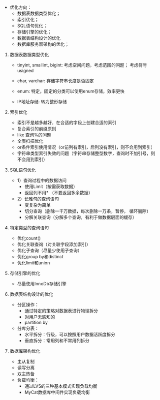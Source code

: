 * 优化方向：
    * 数据表数据类型优化；
    * 索引优化；
    * SQL语句优化；
    * 存储引擎的优化；
    * 数据表结构设计的优化
    * 数据库服务器架构的优化；

1. 数据表数据类型优化
    * tinyint, smallint, bigint:
    考虑空间问题，考虑范围的问题； 考虑符号 usigned

    * char, varchar:
    存储字符串长度是否固定

    * enum:
    特定，固定的分类可以使用enum存储，效率更快

    * IP地址存储: 转为整形存储

2. 索引优化
    * 索引不是越多越好，在合适的字段上创建合适的索引
    * 复合索引的前缀原则
    * like 查询%的问题
    * 全表扫描优化
    * or条件索引使用情况（or前列有索引，后列没有索引，则不会用到索引）
    * 字符串类型索引失效的问题（字符串存储整型数字，查询时不加引号，则不会用到索引）

3. SQL语句优化
    * 1）查询过程中的数据访问
        * 使用Limit（按需获取数据）
        * 返回列不用* （不要返回多余数据）
    * 2）长难句的查询语句
        * 变复杂为简单
        * 切分查询（删除一千万数据，每次删除一万条，暂停， 循环删除）
        * 分解关联查询（分解多个查询，有利于做数据层面的缓存）

4. 特定类型的查询语句
    * 优化count()
    * 优化关联查询（对关联字段添加索引）
    * 优化子查询（尽量少使用子查询）
    * 优化group by和distinct
    * 优化limit和union

5. 存储引擎的优化
    * 尽量使用InnoDb存储引擎

6. 数据表结构设计的优化
    * 分区操作：
        * 通过特定的策略对数据表进行物理拆分
        * 对用户无感知的
        * partition by
    * 分库分表：
        * 水平拆分：行级，可以按照用户数据活跃度拆分
        * 垂直拆分：常用列和不常用列拆分

7. 数据库架构优化
    * 主从复制
    * 读写分离
    * 双主热备
    * 负载均衡：
        * 通过LVS的三种基本模式实现负载均衡
        * MyCat数据库中间件实现负载均衡





















